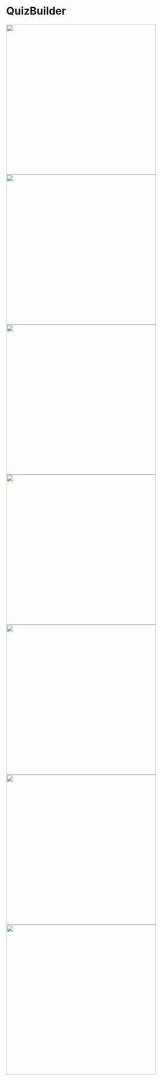 # QuizBuilder
<img src="Screenshots/SS_1.jpg" width="400" >
<img src="Screenshots/SS_2.jpg" width="400" >
<img src="Screenshots/SS_3.jpg" width="400" >
<img src="Screenshots/SS_4.jpg" width="400" >
<img src="Screenshots/SS_5.jpg" width="400" >
<img src="Screenshots/SS_6.jpg" width="400" >
<img src="Screenshots/SS_7.jpg" width="400" >




